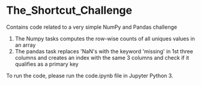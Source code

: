 # The_Shortcut_Challenge
Contains code related to a very simple NumPy and Pandas challenge

1. The Numpy tasks computes the row-wise counts of all uniques values in an array
2. The pandas task replaces 'NaN's with the keyword 'missing' in 1st three columns and creates an index with the same 3 columns and check if it qualifies as a primary key

To run the code, please run the code.ipynb file in Jupyter Python 3.
